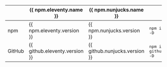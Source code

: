 <aside>

| &nbsp; | {{ npm.eleventy.name }}       | {{ npm.nunjucks.name }}       | Install
|--------|-------------------------------|-------------------------------|-----------------------------------------
| npm    | {{ npm.eleventy.version }}    | {{ npm.nunjucks.version }}    | <kbd>npm i @11ty/eleventy -D</kbd>
| GitHub | {{ github.eleventy.version }} | {{ github.nunjucks.version }} | <kbd>npm i github:11ty/eleventy -D</kbd>

</aside>
